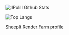 ![IIPoliII Github Stats](https:/github-readme-stats-git-masterrstaa-rickstaa.vercel.app/api?username=IIPoliII&show_icons=true&theme=dark&count_private=true)

![Top Langs](https://github-readme-stats-git-masterrstaa-rickstaa.vercel.app/api/top-langs/?username=IIPoliII&layout=compact&show_icons=true&theme=dark&count_private=true)

[SheepIt Render Farm profile](https://www.sheepit-renderfarm.com/user/Poli/profile)
